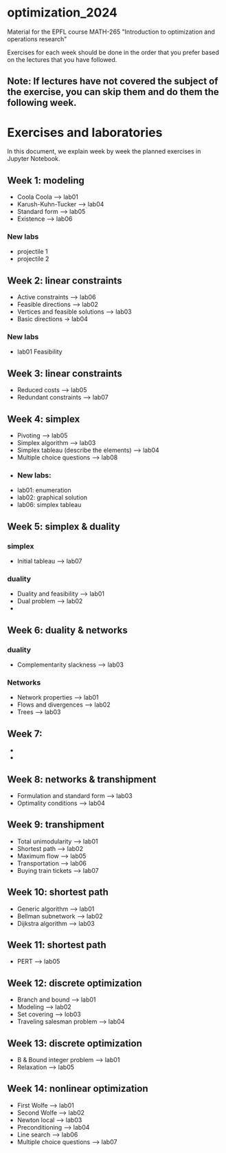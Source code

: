 # optimization_2024
Material for the EPFL course MATH-265 "Introduction to optimization and operations research"

Exercises for each week should be done in the order that you prefer based on the lectures that you have followed.

## Note: If lectures have not covered the subject of the exercise, you can skip them and do them the following week.

# Exercises and laboratories

In this document, we explain week by week the planned exercises in Jupyter Notebook.

## Week 1: modeling
- Coola Coola --> lab01
- Karush-Kuhn-Tucker --> lab04
- Standard form --> lab05
- Existence --> lab06
  
### New labs
- projectile 1
- projectile 2

## Week 2: linear constraints
- Active constraints --> lab06
- Feasible directions --> lab02
- Vertices and feasible solutions --> lab03
- Basic directions -> lab04
### New labs
- lab01 Feasibility

## Week 3: linear constraints
- Reduced costs --> lab05
- Redundant constraints --> lab07 

## Week 4: simplex
- Pivoting  --> lab05
- Simplex algorithm  --> lab03
- Simplex tableau (describe the elements)  --> lab04
- Multiple choice questions --> lab08
- ### New labs:
- lab01: enumeration
- lab02: graphical solution
- lab06: simplex tableau

## Week 5: simplex & duality
### simplex
- Initial tableau --> lab07
### duality
- Duality and feasibility --> lab01
- Dual problem --> lab02
- 
## Week 6: duality & networks
### duality
- Complementarity slackness  --> lab03
### Networks
- Network properties --> lab01
- Flows and divergences --> lab02
- Trees --> lab03

## Week 7:
-
-

## Week 8: networks & transhipment
- Formulation and standard form --> lab03
- Optimality conditions --> lab04

## Week 9: transhipment
- Total unimodularity --> lab01
- Shortest path --> lab02
- Maximum flow --> lab05
- Transportation --> lab06
- Buying train tickets --> lab07

## Week 10: shortest path
- Generic algorithm --> lab01
- Bellman subnetwork --> lab02
- Dijkstra algorithm --> lab03

## Week 11: shortest path
- PERT --> lab05

## Week 12: discrete optimization
- Branch and bound --> lab01
- Modeling --> lab02
- Set covering --> lob03
- Traveling salesman problem --> lab04


## Week 13: discrete optimization
- B & Bound integer problem --> lab01
- Relaxation --> lab05

## Week 14: nonlinear optimization
- First Wolfe  --> lab01
- Second Wolfe --> lab02
- Newton local --> lab03
- Preconditioning --> lab04
- Line search --> lab06
- Multiple choice questions --> lab07

